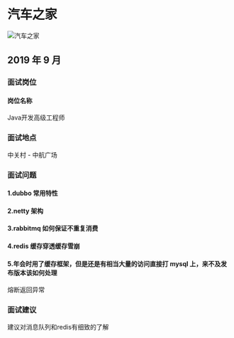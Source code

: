 # 汽车之家

![汽车之家](https://s2.ax1x.com/2020/01/07/l6DYQO.jpg)

## 2019 年 9 月
### 面试岗位
#### 岗位名称
Java开发高级工程师

### 面试地点

中关村 - 中航广场

### 面试问题

#### 1.dubbo 常用特性

#### 2.netty 架构

#### 3.rabbitmq 如何保证不重复消费

#### 4.redis 缓存穿透缓存雪崩

#### 5.年会时用了缓存框架，但是还是有相当大量的访问直接打 mysql 上，来不及发布版本该如何处理

熔断返回异常

### 面试建议
建议对消息队列和redis有细致的了解





<comment/>